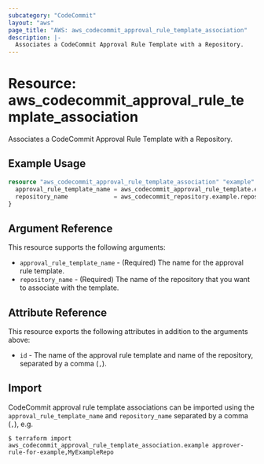 ```yaml
---
subcategory: "CodeCommit"
layout: "aws"
page_title: "AWS: aws_codecommit_approval_rule_template_association"
description: |-
  Associates a CodeCommit Approval Rule Template with a Repository.
---
```


# Resource: aws_codecommit_approval_rule_template_association

Associates a CodeCommit Approval Rule Template with a Repository.

## Example Usage

```terraform
resource "aws_codecommit_approval_rule_template_association" "example" {
  approval_rule_template_name = aws_codecommit_approval_rule_template.example.name
  repository_name             = aws_codecommit_repository.example.repository_name
}
```

## Argument Reference

This resource supports the following arguments:

* `approval_rule_template_name` - (Required) The name for the approval rule template.
* `repository_name` - (Required) The name of the repository that you want to associate with the template.

## Attribute Reference

This resource exports the following attributes in addition to the arguments above:

* `id` - The name of the approval rule template and name of the repository, separated by a comma (`,`).

## Import

CodeCommit approval rule template associations can be imported using the `approval_rule_template_name` and `repository_name` separated by a comma (`,`), e.g.

```
$ terraform import aws_codecommit_approval_rule_template_association.example approver-rule-for-example,MyExampleRepo
```
